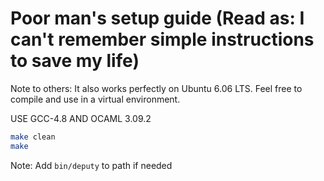 # Poor man's setup guide (Read as: I can't remember simple instructions to save my life)

Note to others: It also works perfectly on Ubuntu 6.06 LTS. Feel free to compile and use in a virtual environment.

USE GCC-4.8 AND OCAML 3.09.2

```sh
make clean
make
```

Note:
Add `bin/deputy` to path if needed
